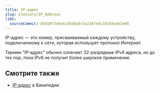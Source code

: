 ```yaml
---
title: IP-адрес
slug: Glossary/IP_Address
l10n:
  sourceCommit: 05d10f3e6eb1d5d8a8c5a236744c10249ade2e08
---
```


IP-адрес — это номер, присваиваемый каждому устройству, подключенному к сети, которая использует протокол Интернет.

Термин "IP-адрес" обычно означает 32-разрядные IPv4 адреса, но до тех пор, пока IPv6 не получит более широкое применение.

## Смотрите также

- [IP-адрес](https://ru.wikipedia.org/wiki/IP_address) в Википедии
